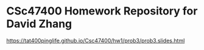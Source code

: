 # CSc47400 Homework Repository for David Zhang

https://tat400pinglife.github.io/Csc47400/hw1/prob3/prob3.slides.html
